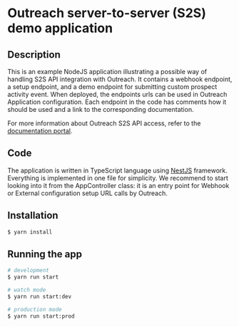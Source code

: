 # Outreach server-to-server (S2S) demo application

## Description

This is an example NodeJS application illustrating a possible way of handling S2S API integration with Outreach.
It contains a webhook endpoint, a setup endpoint, and a demo endpoint for submitting custom prospect activity event.
When deployed, the endpoints urls can be used in Outreach Application configuration.
Each endpoint in the code has comments how it should be used and a link to the corresponding documentation.

For more information about Outreach S2S API access, refer to the [documentation portal](https://developers.outreach.io/api/s2s-access/).

## Code

The application is written in TypeScript language using [NestJS](https://nestjs.com/) framework.
Everything is implemented in one file for simplicity.
We recommend to start looking into it from the AppController class: it is an entry point for Webhook or External configuration setup URL calls by Outreach.

## Installation

```bash
$ yarn install
```

## Running the app

```bash
# development
$ yarn run start

# watch mode
$ yarn run start:dev

# production mode
$ yarn run start:prod
```

